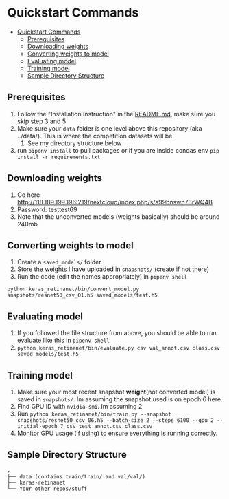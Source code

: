 # Quickstart Commands

- [Quickstart Commands](#quickstart-commands)
  - [Prerequisites](#prerequisites)
  - [Downloading weights](#downloading-weights)
  - [Converting weights to model](#converting-weights-to-model)
  - [Evaluating model](#evaluating-model)
  - [Training model](#training-model)
  - [Sample Directory Structure](#sample-directory-structure)

## Prerequisites
1. Follow the "Installation Instruction" in the [README.md](README.md), make sure you skip step 3 and 5
2. Make sure your `data` folder is one level above this repository (aka ../data/). This is where the competition datasets will be
   1. See my directory structure below
3. run `pipenv install` to pull packages or if you are inside condas env `pip install -r requirements.txt`


## Downloading weights
1. Go here http://118.189.199.196:219/nextcloud/index.php/s/a99bnswn73rWQ4B
2. Password: testtest69
3. Note that the unconverted models (weights basically) should be around 240mb

## Converting weights to model
1. Create a `saved_models/` folder
2. Store the weights I have uploaded in `snapshots/` (create if not there)
3. Run the code (edit the names appropriately) in `pipenv shell`

`python keras_retinanet/bin/convert_model.py snapshots/resnet50_csv_01.h5 saved_models/test.h5 `


## Evaluating model
1. If you followed the file structure from above, you should be able to run evaluate like this in `pipenv shell`
2. `python keras_retinanet/bin/evaluate.py csv val_annot.csv class.csv saved_models/test.h5`


## Training model
1. Make sure your most recent snapshot **weight**(not converted model) is saved in `snapshots/`. Im assuming the snapshot used is on epoch 6 here.
2. Find GPU ID with `nvidia-smi`. Im assuming 2
3. Run `python keras_retinanet/bin/train.py --snapshot snapshots/resnet50_csv_06.h5 --batch-size 2 --steps 6100 --gpu 2 --initial-epoch 7 csv test_annot.csv class.csv`
4. Monitor GPU usage (if using) to ensure everything is running correctly.


## Sample Directory Structure
```
.
├── data (contains train/train/ and val/val/)
├── keras-retinanet
└── Your other repos/stuff
```